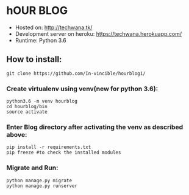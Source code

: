 # hOUR BLOG 

* Hosted on: http://techwana.tk/
* Development server on heroku: https://techwana.herokuapp.com/
* Runtime: Python 3.6
## How to install:
```
git clone https://github.com/In-vincible/hourblog1/
```
### Create virtualenv using venv(new for python 3.6):
```
python3.6 -m venv hourblog
cd hourblog/bin
source activate
```
### Enter Blog directory after activating the venv as described above:
```
pip install -r requirements.txt
pip freeze #to check the installed modules
```

### Migrate and Run:
```
python manage.py migrate
python manage.py runserver
```
